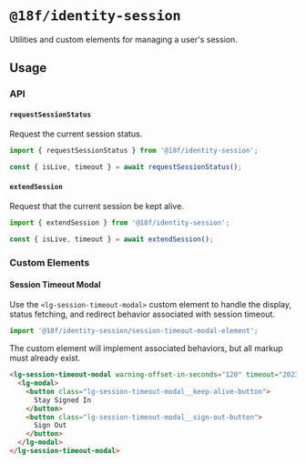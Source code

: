 # `@18f/identity-session`

Utilities and custom elements for managing a user's session.

## Usage

### API

#### `requestSessionStatus`

Request the current session status.

```ts
import { requestSessionStatus } from '@18f/identity-session';

const { isLive, timeout } = await requestSessionStatus();
```

#### `extendSession`

Request that the current session be kept alive.

```ts
import { extendSession } from '@18f/identity-session';

const { isLive, timeout } = await extendSession();
```

### Custom Elements

#### Session Timeout Modal

Use the `<lg-session-timeout-modal>` custom element to handle the display, status fetching, and redirect behavior associated with session timeout.

```ts
import '@18f/identity-session/session-timeout-modal-element';
```

The custom element will implement associated behaviors, but all markup must already exist.

```html
<lg-session-timeout-modal warning-offset-in-seconds="120" timeout="2023-01-01T00:00:00Z">
  <lg-modal>
    <button class="lg-session-timeout-modal__keep-alive-button">
      Stay Signed In
    </button>
    <button class="lg-session-timeout-modal__sign-out-button">
      Sign Out
    </button>
  </lg-modal>
</lg-session-timeout-modal>
```

